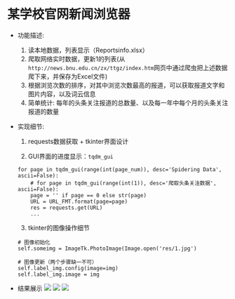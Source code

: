 # 某学校官网新闻浏览器

- 功能描述: 

     1. 读本地数据，列表显示（Reportsinfo.xlsx）
     2. 爬取网络实时数据，更新1的列表(从`http://news.bnu.edu.cn/zx/ttgz/index.htm`网页中通过爬虫把上述数据爬下来，并保存为Excel文件)
     3. 根据浏览次数的排序，对其中浏览次数最高的报道，可以获取报道文字和图片内容，以及词云信息
     4. 简单统计: 每年的头条关注报道的总数量、以及每一年中每个月的头条关注报道的数量


- 实现细节:
    1. requests数据获取 + tkinter界面设计
    
    2. GUI界面的进度显示：`tqdm_gui`
    ```{python}
    for page in tqdm_gui(range(int(page_num)), desc='Spidering Data', ascii=False):
        # for page in tqdm_gui(range(int(1)), desc='爬取头条关注数据', ascii=False):
        page = '' if page == 0 else str(page)
        URL = URL_FMT.format(page=page)
        res = requests.get(URL)
        ...
    ```
    
    3. tkinter的图像操作细节
    ```{python}
    # 图像初始化
    self.someimg = ImageTk.PhotoImage(Image.open('res/1.jpg')

    # 图像更新（两个步骤缺一不可）
    self.label_img.config(image=img)
    self.label_img.image = img
    ```
    

- 结果展示
![](https://tva1.sinaimg.cn/large/00831rSTgy1gcji9gnluzj315g0u0npe.jpg)
![](https://tva1.sinaimg.cn/large/00831rSTgy1gcjijmuezyj30yu0ig176.jpg)
![](https://tva1.sinaimg.cn/large/00831rSTgy1gcjik0x1pdj31js0u0tb7.jpg)

